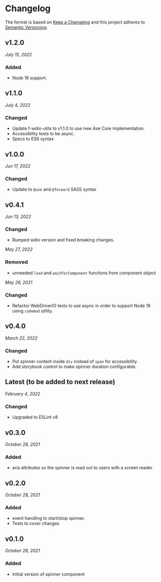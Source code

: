 # Changelog

The format is based on [Keep a Changelog](http://keepachangelog.com/en/1.0.0/)
and this project adheres to [Semantic Versioning](http://semver.org/spec/v2.0.0.html).

v1.2.0
------------------------------
*July 15, 2022*

### Added
- Node 16 support.


v1.1.0
------------------------------
*July 4, 2022*

### Changed
- Update f-wdio-utils to v1.1.0 to use new Axe Core implementation.
- Accessibility tests to be async.
- Specs to ES6 syntax


v1.0.0
------------------------------
*Jun 17, 2022*

### Changed
- Update to `@use` and `@forward` SASS syntax


v0.4.1
-----------------------------
*Jun 13, 2022*

### Changed
- Bumped wdio version and fixed breaking changes.

*May 27, 2022*

### Removed
- unneeded `load` and `waitForComponent` functions from component object

*May 26, 2021*

### Changed
- Refactor WebDriverIO tests to use async in order to support Node 16 using `codemod` utility.


v0.4.0
------------------------------
*March 22, 2022*

### Changed
- Put spinner content inside `div` instead of `span` for accessibility.
- Add storybook control to make spinner duration configurable.


Latest (to be added to next release)
------------------------------
*February 4, 2022*

### Changed
- Upgraded to ESLint v8


v0.3.0
------------------------------
*October 28, 2021*

### Added
- aria attributes so the spinner is read out to users with a screen reader

v0.2.0
------------------------------
*October 28, 2021*

### Added
- event handling to start/stop spinner.
- Tests to cover changes


v0.1.0
------------------------------
*October 28, 2021*

### Added
- Initial version of spinner component
